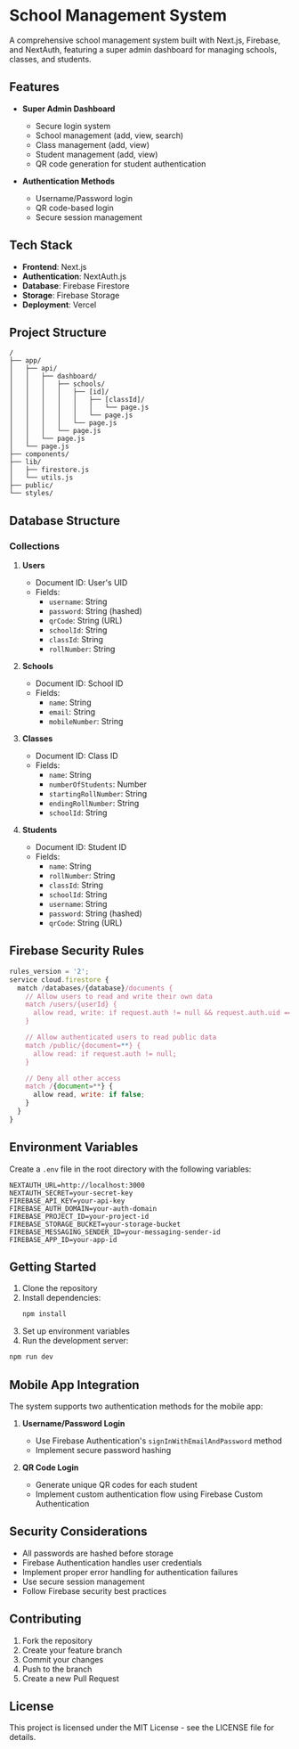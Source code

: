 # School Management System

A comprehensive school management system built with Next.js, Firebase, and NextAuth, featuring a super admin dashboard for managing schools, classes, and students.

## Features

- **Super Admin Dashboard**
  - Secure login system
  - School management (add, view, search)
  - Class management (add, view)
  - Student management (add, view)
  - QR code generation for student authentication

- **Authentication Methods**
  - Username/Password login
  - QR code-based login
  - Secure session management

## Tech Stack

- **Frontend**: Next.js
- **Authentication**: NextAuth.js
- **Database**: Firebase Firestore
- **Storage**: Firebase Storage
- **Deployment**: Vercel

## Project Structure

```
/
├── app/
│   ├── api/
│   │   ├── dashboard/
│   │   │   ├── schools/
│   │   │   │   ├── [id]/
│   │   │   │   │   ├── [classId]/
│   │   │   │   │   │   └── page.js
│   │   │   │   │   └── page.js
│   │   │   │   └── page.js
│   │   │   └── page.js
│   │   └── page.js
│   └── page.js
├── components/
├── lib/
│   ├── firestore.js
│   └── utils.js
├── public/
└── styles/
```

## Database Structure

### Collections

1. **Users**
   - Document ID: User's UID
   - Fields:
     - `username`: String
     - `password`: String (hashed)
     - `qrCode`: String (URL)
     - `schoolId`: String
     - `classId`: String
     - `rollNumber`: String

2. **Schools**
   - Document ID: School ID
   - Fields:
     - `name`: String
     - `email`: String
     - `mobileNumber`: String

3. **Classes**
   - Document ID: Class ID
   - Fields:
     - `name`: String
     - `numberOfStudents`: Number
     - `startingRollNumber`: String
     - `endingRollNumber`: String
     - `schoolId`: String

4. **Students**
   - Document ID: Student ID
   - Fields:
     - `name`: String
     - `rollNumber`: String
     - `classId`: String
     - `schoolId`: String
     - `username`: String
     - `password`: String (hashed)
     - `qrCode`: String (URL)

## Firebase Security Rules

```javascript
rules_version = '2';
service cloud.firestore {
  match /databases/{database}/documents {
    // Allow users to read and write their own data
    match /users/{userId} {
      allow read, write: if request.auth != null && request.auth.uid == userId;
    }

    // Allow authenticated users to read public data
    match /public/{document=**} {
      allow read: if request.auth != null;
    }

    // Deny all other access
    match /{document=**} {
      allow read, write: if false;
    }
  }
}
```

## Environment Variables

Create a `.env` file in the root directory with the following variables:

```env
NEXTAUTH_URL=http://localhost:3000
NEXTAUTH_SECRET=your-secret-key
FIREBASE_API_KEY=your-api-key
FIREBASE_AUTH_DOMAIN=your-auth-domain
FIREBASE_PROJECT_ID=your-project-id
FIREBASE_STORAGE_BUCKET=your-storage-bucket
FIREBASE_MESSAGING_SENDER_ID=your-messaging-sender-id
FIREBASE_APP_ID=your-app-id
```

## Getting Started

1. Clone the repository
2. Install dependencies:
   ```bash
   npm install
   ```
3. Set up environment variables
4. Run the development server:
```bash
npm run dev
   ```

## Mobile App Integration

The system supports two authentication methods for the mobile app:

1. **Username/Password Login**
   - Use Firebase Authentication's `signInWithEmailAndPassword` method
   - Implement secure password hashing

2. **QR Code Login**
   - Generate unique QR codes for each student
   - Implement custom authentication flow using Firebase Custom Authentication

## Security Considerations

- All passwords are hashed before storage
- Firebase Authentication handles user credentials
- Implement proper error handling for authentication failures
- Use secure session management
- Follow Firebase security best practices

## Contributing

1. Fork the repository
2. Create your feature branch
3. Commit your changes
4. Push to the branch
5. Create a new Pull Request

## License

This project is licensed under the MIT License - see the LICENSE file for details.

